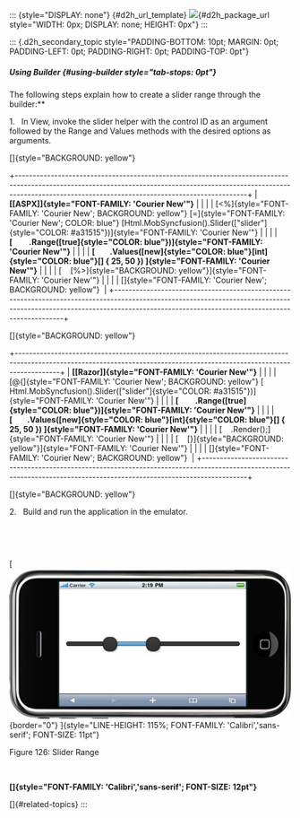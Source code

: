 ::: {style="DISPLAY: none"}
[](ms-xhelp:///?Id=d2h_url_template){#d2h_url_template} ![](!package_url!){#d2h_package_url style="WIDTH: 0px; DISPLAY: none; HEIGHT: 0px"}
:::

::: {.d2h_secondary_topic style="PADDING-BOTTOM: 10pt; MARGIN: 0pt; PADDING-LEFT: 0pt; PADDING-RIGHT: 0pt; PADDING-TOP: 0pt"}
##### Using Builder {#using-builder style="tab-stops: 0pt"}

The following steps explain how to create a slider range through the builder:**

1.   In View, invoke the slider helper with the control ID as an argument followed by the Range and Values methods with the desired options as arguments.

[]{style="BACKGROUND: yellow"} 

+----------------------------------------------------------------------------------------------------------------------------------------------------------------------------------------------------------------------------+
| **[\[ASPX\]]{style="FONT-FAMILY: 'Courier New'"}**                                                                                                                                                                         |
|                                                                                                                                                                                                                            |
| [\<%]{style="FONT-FAMILY: 'Courier New'; BACKGROUND: yellow"} [=]{style="FONT-FAMILY: 'Courier New'; COLOR: blue"} [Html.MobSyncfusion().Slider([\"slider\"]{style="COLOR: #a31515"})]{style="FONT-FAMILY: 'Courier New'"} |
|                                                                                                                                                                                                                            |
| **[         .Range([true]{style="COLOR: blue"})]{style="FONT-FAMILY: 'Courier New'"}**                                                                                                                                     |
|                                                                                                                                                                                                                            |
| **[        .Values([new]{style="COLOR: blue"}[int]{style="COLOR: blue"}\[\] { 25, 50 }) ]{style="FONT-FAMILY: 'Courier New'"}**                                                                                            |
|                                                                                                                                                                                                                            |
| [    [%\>]{style="BACKGROUND: yellow"}]{style="FONT-FAMILY: 'Courier New'"}                                                                                                                                                |
|                                                                                                                                                                                                                            |
| []{style="FONT-FAMILY: 'Courier New'; BACKGROUND: yellow"}                                                                                                                                                                 |
+----------------------------------------------------------------------------------------------------------------------------------------------------------------------------------------------------------------------------+

[]{style="BACKGROUND: yellow"} 

+------------------------------------------------------------------------------------------------------------------------------------------------------------------------+
| **[\[Razor\]]{style="FONT-FAMILY: 'Courier New'"}**                                                                                                                    |
|                                                                                                                                                                        |
| [\@{]{style="FONT-FAMILY: 'Courier New'; BACKGROUND: yellow"} [ Html.MobSyncfusion().Slider([\"slider\"]{style="COLOR: #a31515"})]{style="FONT-FAMILY: 'Courier New'"} |
|                                                                                                                                                                        |
| **[         .Range([true]{style="COLOR: blue"})]{style="FONT-FAMILY: 'Courier New'"}**                                                                                 |
|                                                                                                                                                                        |
| **[        .Values([new]{style="COLOR: blue"}[int]{style="COLOR: blue"}\[\] { 25, 50 }) ]{style="FONT-FAMILY: 'Courier New'"}**                                        |
|                                                                                                                                                                        |
| [    .Render();]{style="FONT-FAMILY: 'Courier New'"}                                                                                                                   |
|                                                                                                                                                                        |
| [    [}]{style="BACKGROUND: yellow"}]{style="FONT-FAMILY: 'Courier New'"}                                                                                              |
|                                                                                                                                                                        |
| []{style="FONT-FAMILY: 'Courier New'; BACKGROUND: yellow"}                                                                                                             |
+------------------------------------------------------------------------------------------------------------------------------------------------------------------------+

[]{style="BACKGROUND: yellow"} 

2.   Build and run the application in the emulator.

 

 

[ ![Description: C:\\Users\\krishnarajd\\Desktop\\rangesl.png](ImagesExt/image103_210.jpg){border="0"} ]{style="LINE-HEIGHT: 115%; FONT-FAMILY: 'Calibri','sans-serif'; FONT-SIZE: 11pt"}

Figure 126: Slider Range

 

**[]{style="FONT-FAMILY: 'Calibri','sans-serif'; FONT-SIZE: 12pt"}**  

[]{#related-topics}
:::
